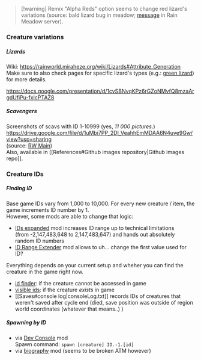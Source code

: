 > [!warning] Remix "Alpha Reds" option seems to change red lizard's variations (source: bald lizard bug in meadow; [message](https://discord.com/channels/1094716194180841602/1094730628970320044/1320268178680582215) in Rain Meadow server).

### Creature variations  
##### Lizards  
Wiki: https://rainworld.miraheze.org/wiki/Lizards#Attribute_Generation  
Make sure to also check pages for specific lizard's types (e.g.: [green lizard](https://rainworld.miraheze.org/wiki/Green_Lizard#Variants_&_Attributes)) for more details.

https://docs.google.com/presentation/d/1cvSBNvqKPz6rGZoNMvfQ8mzaArgdUfiPu-fxIcPTAZ8  
##### Scavengers  
Screenshots of scavs with ID 1-10999 (yes, *11 000 pictures*.)  
https://drive.google.com/file/d/1uMbi7PP_2Dl_VeahhEmMDAA6N4uve9Gw/view?usp=sharing  
(source: [RW Main](https://discord.com/channels/291184728944410624/385548182102212608/747554089402892298))  
Also, available in [[References#Github images repository|Github images repo]].
### Creature IDs
##### Finding ID  
Base game IDs vary from 1,000 to 10,000. For every new creature / item, the game increments ID number by 1.  
However, some mods are able to change that logic:
- [IDs expanded](https://steamcommunity.com/sharedfiles/filedetails/?id=3094610084) mod increases ID range up to technical limitations (from -2,147,483,648 to 2,147,483,647) and hands out absolutely random ID numbers
- [ID Range Extender](https://steamcommunity.com/sharedfiles/filedetails/?id=3147644887) mod allows to uh... change the first value used for ID?

Everything depends on your current setup and wheher you can find the creature in the game right now.
- [id finder](https://steamcommunity.com/sharedfiles/filedetails/?id=3040378054): if the creature cannot be accessed in game
- [visible ids](https://steamcommunity.com/sharedfiles/filedetails/?id=2934997065): if the creature *exists* in game
- [[Saves#console log|consoleLog.txt]] records IDs of creatures that weren't saved after cycle end (died, save position was outside of region world coordinates (whatever that means..) )
##### Spawning by ID  
- via [Dev Console](https://steamcommunity.com/sharedfiles/filedetails/?id=2920528044)  mod  
Spawn command: `spawn [creature] ID.-1.[id]`  
- via [biography](https://steamcommunity.com/sharedfiles/filedetails/?id=2985657499) mod (seems to be broken ATM however)